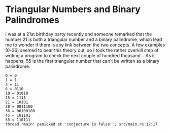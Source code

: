 Triangular Numbers and Binary Palindromes
====

I was at a 21st birthday party recently and someone remarked that the number 21
is both a triangular number and a binary palindrome, which lead me to wonder if
there is any link between the two concepts. A few examples (0-36) seemed to
bear this theory out, so I took the rather overkill step of writing a program
to check the next couple of hundred thousand... As it happens, 55 is the first
triangular number that can't be written as a binary palindrome.

```
0 = 0
1 = 1
3 = 11
6 = 0110
10 = 01010
15 = 1111
21 = 10101
28 = 0011100
36 = 00100100
45 = 101101
55 = 110111
thread 'main' panicked at 'conjecture is false!', src/main.rs:12:17
```

